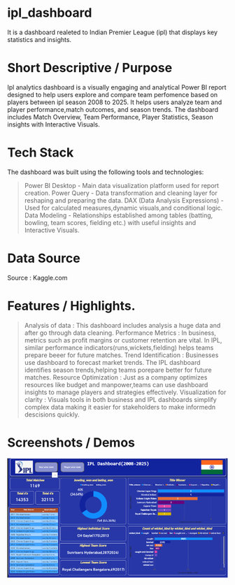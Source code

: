 # ipl_dashboard 
It is a dashboard realeted to Indian Premier League (ipl) that displays key statistics and insights.

# Short Descriptive / Purpose
Ipl analytics dashboard is a visually engaging and analytical Power BI report designed to help users explore and compare team perfomence based on players between ipl season 2008 to 2025. It helps users analyze team and player performance,match outcomes, and season trends. The dashboard includes Match Overview, Team Performance, Player Statistics, Season insights with Interactive Visuals.

# Tech Stack
The dashboard was built using the following tools and technologies:
> Power BI Desktop - Main data visualization platform used for report creation.
> Power Query - Data transformation and cleaning layer for reshaping and preparing the data.
> DAX (Data Analysis Expressions) - Used for calculated measures,dynamic visuals,and conditional logic.
> Data Modeling - Relationships established among tables (batting, bowling, team scores, fielding etc.) with useful insights and Interactive Visuals.

# Data Source
Source : Kaggle.com
 
# Features / Highlights.
> Analysis of data : This dashboard includes analysis a huge data and after go through data cleaning.
> Performance Metrics : In business, metrics such as profit margins or customer retention are vital. In IPL, similar performance indicators(runs,wickets,fielding) helps teams prepare beeer for future matches.
> Trend Identification : Businesses use dashboard to forecast market trends. The IPL dashboard identifies season trends,helping teams porepare better for future matches.
> Resource Optimization : Just as a company optimizes resources like budget and manpower,teams can use dashboard insights to manage players and strategies effectively.
> Visualization for clarity : Visuals tools in both business and IPL dashboards simplify complex data making it easier for stakeholders to make informedn descisions quickly.

# Screenshots / Demos
![Dashboard Preview](https://github.com/Faisal-DS6394/ipl_dashboard/blob/main/ipl_dahboard.png)

